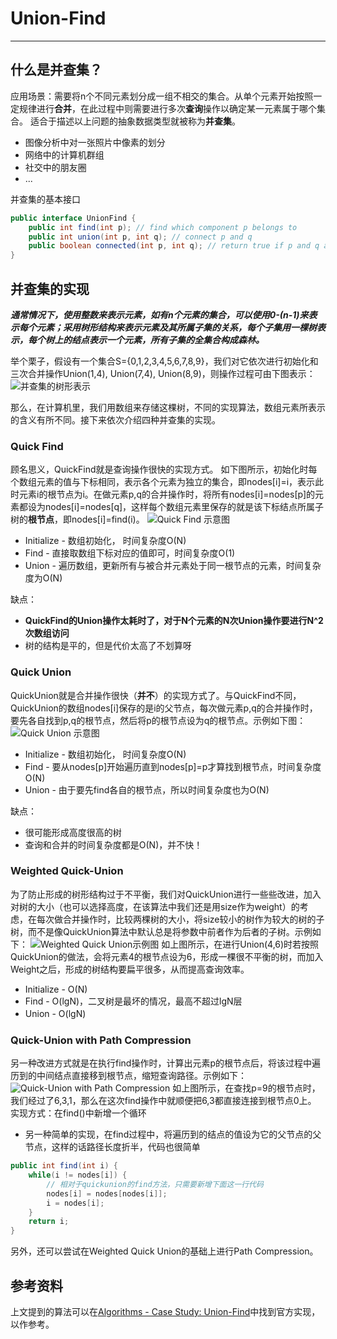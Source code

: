 # Union-Find

---
## 什么是并查集？
应用场景：需要将n个不同元素划分成一组不相交的集合。从单个元素开始按照一定规律进行**合并**，在此过程中则需要进行多次**查询**操作以确定某一元素属于哪个集合。
适合于描述以上问题的抽象数据类型就被称为**并查集**。

* 图像分析中对一张照片中像素的划分
* 网络中的计算机群组
* 社交中的朋友圈
* ...

并查集的基本接口
```java
public interface UnionFind {
    public int find(int p); // find which component p belongs to
    public int union(int p, int q); // connect p and q
    public boolean connected(int p, int q); // return true if p and q are in the same component
}

```

## 并查集的实现
***通常情况下，使用整数来表示元素，如有n个元素的集合，可以使用0-(n-1)来表示每个元素；采用树形结构来表示元素及其所属子集的关系，每个子集用一棵树表示，每个树上的结点表示一个元素，所有子集的全集合构成森林。***

举个栗子，假设有一个集合S={0,1,2,3,4,5,6,7,8,9}，我们对它依次进行初始化和三次合并操作Union(1,4), Union(7,4), Union(8,9)，则操作过程可由下图表示：
![并查集的树形表示][1]

那么，在计算机里，我们用数组来存储这棵树，不同的实现算法，数组元素所表示的含义有所不同。接下来依次介绍四种并查集的实现。

### Quick Find
顾名思义，QuickFind就是查询操作很快的实现方式。
如下图所示，初始化时每个数组元素的值与下标相同，表示各个元素为独立的集合，即nodes[i]=i，表示此时元素i的根节点为i。在做元素p,q的合并操作时，将所有nodes[i]=nodes[p]的元素都设为nodes[i]=nodes[q]，这样每个数组元素里保存的就是该下标结点所属子树的**根节点**，即nodes[i]=find(i)。
![Quick Find 示意图][2]

* Initialize - 数组初始化， 时间复杂度O(N)
* Find - 直接取数组下标对应的值即可，时间复杂度O(1)
* Union - 遍历数组，更新所有与被合并元素处于同一根节点的元素，时间复杂度为O(N)

缺点：

* **QuickFind的Union操作太耗时了，对于N个元素的N次Union操作要进行N^2次数组访问**
* 树的结构是平的，但是代价太高了不划算呀

### Quick Union
QuickUnion就是合并操作很快（**并不**）的实现方式了。与QuickFind不同，QuickUnion的数组nodes[i]保存的是i的父节点，每次做元素p,q的合并操作时，要先各自找到p,q的根节点，然后将p的根节点设为q的根节点。示例如下图：
![Quick Union 示意图][3]

* Initialize - 数组初始化， 时间复杂度O(N)
* Find - 要从nodes[p]开始遍历直到nodes[p]=p才算找到根节点，时间复杂度O(N)
* Union - 由于要先find各自的根节点，所以时间复杂度也为O(N)

缺点：

* 很可能形成高度很高的树
* 查询和合并的时间复杂度都是O(N)，并不快！

### Weighted Quick-Union
为了防止形成的树形结构过于不平衡，我们对QuickUnion进行一些些改进，加入对树的大小（也可以选择高度，在该算法中我们还是用size作为weight）的考虑，在每次做合并操作时，比较两棵树的大小，将size较小的树作为较大的树的子树，而不是像QuickUnion算法中默认总是将参数中前者作为后者的子树。示例如下：
![Weighted Quick Union示例图][4]
如上图所示，在进行Union(4,6)时若按照QuickUnion的做法，会将元素4的根节点设为6，形成一棵很不平衡的树，而加入Weight之后，形成的树结构要扁平很多，从而提高查询效率。

* Initialize - O(N)
* Find - O(lgN)，二叉树是最坏的情况，最高不超过lgN层
* Union - O(lgN)　

### Quick-Union with Path Compression
另一种改进方式就是在执行find操作时，计算出元素p的根节点后，将该过程中遍历到的中间结点直接移到根节点，缩短查询路径。示例如下：
![Quick-Union with Path Compression][5]
如上图所示，在查找p=9的根节点时，我们经过了6,3,1，那么在这次find操作中就顺便把6,3都直接连接到根节点0上。
实现方式：在find()中新增一个循环

* 另一种简单的实现，在find过程中，将遍历到的结点的值设为它的父节点的父节点，这样的话路径长度折半，代码也很简单
```java
public int find(int i) {
    while(i != nodes[i]) {
        // 相对于quickunion的find方法，只需要新增下面这一行代码
        nodes[i] = nodes[nodes[i]]; 
        i = nodes[i];
    }
    return i;
}
```

另外，还可以尝试在Weighted Quick Union的基础上进行Path Compression。

## 参考资料
上文提到的算法可以在[Algorithms - Case Study: Union-Find][6]中找到官方实现，以作参考。


  [1]: http://o8bxo46sq.bkt.clouddn.com/union-tree.jpg
  [2]: http://o8bxo46sq.bkt.clouddn.com/quick-find.jpg
  [3]: http://o8bxo46sq.bkt.clouddn.com/quick-union.jpg
  [4]: http://o8bxo46sq.bkt.clouddn.com/weighted-quickunion.jpg
  [5]: http://o8bxo46sq.bkt.clouddn.com/path-compression.jpg
  [6]: http://algs4.cs.princeton.edu/15uf/
